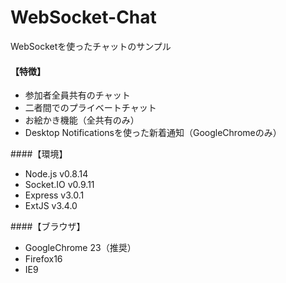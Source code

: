 WebSocket-Chat
==============

WebSocketを使ったチャットのサンプル  
  
#### 【特徴】
* 参加者全員共有のチャット  
* 二者間でのプライベートチャット  
* お絵かき機能（全共有のみ）  
* Desktop Notificationsを使った新着通知（GoogleChromeのみ）  

####【環境】
* Node.js v0.8.14  
* Socket.IO v0.9.11  
* Express v3.0.1  
* ExtJS v3.4.0  
  
####【ブラウザ】
* GoogleChrome 23（推奨）  
* Firefox16  
* IE9  